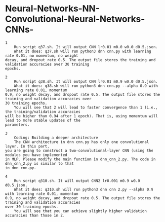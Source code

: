 # Neural-Networks-NN-Convolutional-Neural-Networks-CNNs-
	1
		Run script q37.sh. It will output CNN lr0.01 m0.0 w0.0 d0.5.json.
		What it does: q37.sh will run python3 dnn cnn.py with learning rate 0.01, no momentum, no weight
	decay, and dropout rate 0.5. The output file stores the training and validation accuracies over 30 training
	epochs.

	2
		Run script q38.sh. It will output CNN lr0.01 m0.9 w0.0 d0.5.json.
		What it does: q38.sh will run python3 dnn cnn.py --alpha 0.9 with learning rate 0.01, momentum
	0.9, no weight decay, and dropout rate 0.5. The output file stores the training and validation accuracies over
	30 training epochs.
		You will see that 2 will lead to faster convergence than 1 (i.e., the training/validation accuracies
	will be higher than 0.94 after 1 epoch). That is, using momentum will lead to more stable updates of the
	parameters.

	3
		Coding: Building a deeper architecture
		The CNN architecture in dnn cnn.py has only one convolutional layer. In this part,
	you are going to construct a two-convolutional-layer CNN (using the modules you have implemented
	in MLP. Please modify the main function in dnn_cnn_2.py. The code in dnn_cnn_2.py is similar to that
	in dnn cnn.py.

	4
		Run script q310.sh. It will output CNN2 lr0.001 m0.9 w0.0 d0.5.json.
		What it does: q310.sh will run python3 dnn cnn 2.py --alpha 0.9 with learning rate 0.01, momentum
	0.9, no weight decay, and dropout rate 0.5. The output file stores the training and validation accuracies
	over 30 training epochs.
		You will see that you can achieve slightly higher validation accuracies than those in 2.